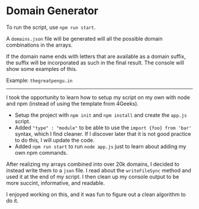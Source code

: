 # Domain Generator
To run the script, use `npm run start`.

A `domains.json` file will be generated will all the possible domain combinations in the arrays.

If the domain name ends with letters that are available as a domain suffix, the suffix will be incorporated as such in the final result. The console will show some examples of this.

Example: `thegreatpengu.in`

---

I took the opportunity to learn how to setup my script on my own with node and npm (instead of using the template from 4Geeks).
- Setup the project with `npm init` and `npm install` and create the `app.js` script.
- Added `"type" : "module"` to be able to use the `import {foo} from 'bar'` syntax, which I find cleaner. If I discover later that it is not good practice to do this, I will update the code.
- Added `npm run start` to run `node app.js` just to learn about adding my own npm commands.

After realizing my arrays combined into over 20k domains, I decided to instead write them to a `json` file. I read about the `writeFileSync` method and used it at the end of my script. I then clean up my console output to be more succint, informative, and readable. 

I enjoyed working on this, and it was fun to figure out a clean algorithm to do it.
